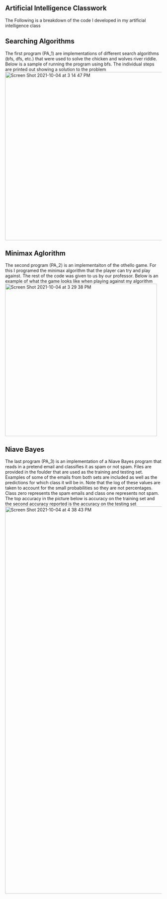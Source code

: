 ## Artificial Intelligence Classwork
The Following is a breakdown of the code I developed in my artificial intelligence class</br>
  
 ## Searching Algorithms
  The first program (PA_1) are implementations of different search algorithms (bfs, dfs, etc.) that were used to solve the chicken and wolves river riddle. Below is a sample of running the program using bfs. The individual steps are printed out showing a solution to the problem</br>
<img width="539" alt="Screen Shot 2021-10-04 at 3 14 47 PM" src="https://user-images.githubusercontent.com/41707123/135932321-36ea79cf-19b4-4001-9bcd-868c743ae14e.png">

## Minimax Aglorithm
  The second program (PA_2) is an implementaiton of the othello game. For this I programed the minimax algorithm that the player can try and play against. The rest of the code was given to us by our professor. Below is an example of what the game looks like when playing against my algorithm</br>
<img width="488" alt="Screen Shot 2021-10-04 at 3 29 38 PM" src="https://user-images.githubusercontent.com/41707123/135933387-ac6b3759-a576-44e6-bc52-8ea90efd3ea3.png">

## Niave Bayes
  The last program (PA_3) is an implementation of a Niave Bayes program that reads in a pretend email and classifies it as spam or not spam. Files are provided in the foulder that are used as the training and testing set. Examples of some of the emails from both sets are included as well as the predictions for which class it will be in. Note that the log of these values are taken to account for the small probabilities so they are not percentages. Class zero represents the spam emails and class one represents not spam. The top accuracy in the picture below is accuracy on the training set and the second accuracy reported is the accuracy on the testing set</br>
<img width="1240" alt="Screen Shot 2021-10-04 at 4 38 43 PM" src="https://user-images.githubusercontent.com/41707123/135938679-42219ccd-92d1-4c2a-94a0-a2a68a5e0edf.png">
